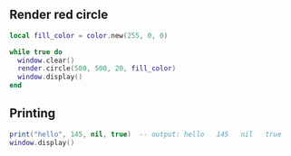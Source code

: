 ## Render red circle
```lua
local fill_color = color.new(255, 0, 0)

while true do
  window.clear()
  render.circle(500, 500, 20, fill_color)
  window.display()
end
```

## Printing
```lua
print("hello", 145, nil, true)  -- output: hello   145   nil   true
window.display()
```
